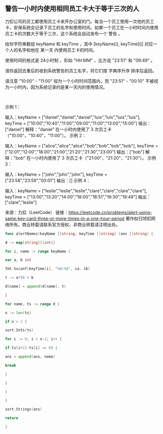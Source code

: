 
##  警告一小时内使用相同员工卡大于等于三次的人

力扣公司的员工都使用员工卡来开办公室的门。每当一个员工使用一次他的员工卡，安保系统会记录下员工的名字和使用时间。如果一个员工在一小时时间内使用员工卡的次数大于等于三次，这个系统会自动发布一个 警告 。

给你字符串数组 keyName 和 keyTime ，其中 [keyName[i], keyTime[i]] 对应一个人的名字和他在 某一天 内使用员工卡的时间。

使用时间的格式是 24小时制 ，形如 "HH:MM" ，比方说 "23:51" 和 "09:49" 。

请你返回去重后的收到系统警告的员工名字，将它们按 字典序升序 排序后返回。

请注意 "10:00" - "11:00" 视为一个小时时间范围内，而 "23:51" - "00:10" 不被视为一小时内，因为系统记录的是某一天内的使用情况。

 

示例 1：

输入：keyName = ["daniel","daniel","daniel","luis","luis","luis","luis"], keyTime = ["10:00","10:40","11:00","09:00","11:00","13:00","15:00"]
输出：["daniel"]
解释："daniel" 在一小时内使用了 3 次员工卡（"10:00"，"10:40"，"11:00"）。
示例 2：

输入：keyName = ["alice","alice","alice","bob","bob","bob","bob"], keyTime = ["12:01","12:00","18:00","21:00","21:20","21:30","23:00"]
输出：["bob"]
解释："bob" 在一小时内使用了 3 次员工卡（"21:00"，"21:20"，"21:30"）。
示例 3：

输入：keyName = ["john","john","john"], keyTime = ["23:58","23:59","00:01"]
输出：[]
示例 4：

输入：keyName = ["leslie","leslie","leslie","clare","clare","clare","clare"], keyTime = ["13:00","13:20","14:00","18:00","18:51","19:30","19:49"]
输出：["clare","leslie"]

来源：力扣（LeetCode）
链接：https://leetcode.cn/problems/alert-using-same-key-card-three-or-more-times-in-a-one-hour-period
著作权归领扣网络所有。商业转载请联系官方授权，非商业转载请注明出处。

```go
func alertNames(keyName []string, keyTime []string) (ans []string) {

d := map[string][]int{}

for i, name := range keyName {

var a, b int

fmt.Sscanf(keyTime[i], "%d:%d", &a, &b)

t := a*60 + b

d[name] = append(d[name], t)

}

for name, ts := range d {

n := len(ts)

if n > 2 {

sort.Ints(ts)

for i := 0; i < n-2; i++ {

if ts[i+2]-ts[i] <= 60 {

ans = append(ans, name)

break

}

}

}

}

sort.Strings(ans)

return

}
```

